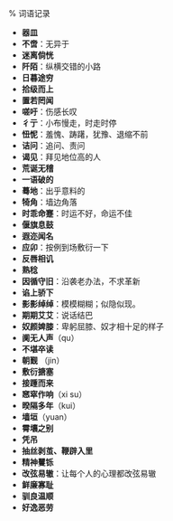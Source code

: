 % 词语记录

- __器皿__
- __不啻__：无异于
- __迷离倘恍__
- __阡陌__：纵横交错的小路
- __日暮途穷__
- __拾级而上__
- __置若罔闻__
- __嗟吁__：伤感长叹
- __彳亍__：小布慢走，时走时停
- __忸怩__：羞愧、踌躇，犹豫、退缩不前
- __诘问__：追问、责问
- __谒见__：拜见地位高的人
- __荒诞无稽__
- __一语破的__
- __蓦地__：出乎意料的
- __犄角__：墙边角落 
- __时乖命蹇__：时运不好，命运不佳
- __偃旗息鼓__
- __遐迩闻名__
- __应卯__：按例到场敷衍一下
- __反唇相讥__
- __熟稔__
- __因循守旧__：沿袭老办法，不求革新
- __谄上骄下__
- __影影绰绰__：模模糊糊；似隐似现。
- __期期艾艾__：说话结巴
- __奴颜婢膝__：卑躬屈膝、奴才相十足的样子
- __阒无人声__（qu）
- __不堪卒读__ 
- __朝觐__ （jin）
- __敷衍搪塞__
- __接踵而来__
- __窸窣作响__（xi su）
- __暌隔多年__（kui）
- __墙垣__（yuan）
- __霄壤之别__
- __凭吊__
- __抽丝剥茧、鞭辟入里__
- __精神矍铄__
- __改弦易辙__：让每个人的心理都改弦易辙
- __鲜廉寡耻__
- __驯良温顺__
- __好逸恶劳__ 
